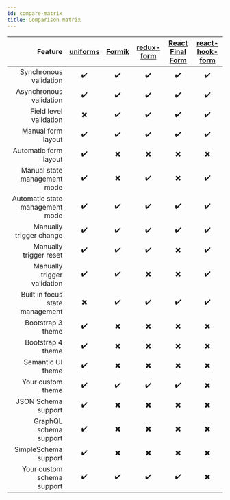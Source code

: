 ```yaml
---
id: compare-matrix
title: Comparison matrix
---
```


|                         Feature | [uniforms](https://github.com/vazco/uniforms) | [Formik](https://github.com/jaredpalmer/formik) | [redux-form](https://github.com/erikras/redux-form) | [React Final Form](https://github.com/final-form/react-final-form) | [react-hook-form](https://github.com/react-hook-form/react-hook-form) |
| ------------------------------: | :-------------------------------------------: | :---------------------------------------------: | :-------------------------------------------------: | :----------------------------------------------------------------: | :-------------------------------------------------------------------: |
|          Synchronous validation |              :heavy_check_mark:               |               :heavy_check_mark:                |                 :heavy_check_mark:                  |                         :heavy_check_mark:                         |                          :heavy_check_mark:                           |
|         Asynchronous validation |              :heavy_check_mark:               |               :heavy_check_mark:                |                 :heavy_check_mark:                  |                         :heavy_check_mark:                         |                          :heavy_check_mark:                           |
|          Field level validation |           :heavy_multiplication_x:            |               :heavy_check_mark:                |                 :heavy_check_mark:                  |                         :heavy_check_mark:                         |                          :heavy_check_mark:                           |
|              Manual form layout |              :heavy_check_mark:               |               :heavy_check_mark:                |                 :heavy_check_mark:                  |                         :heavy_check_mark:                         |                          :heavy_check_mark:                           |
|           Automatic form layout |              :heavy_check_mark:               |            :heavy_multiplication_x:             |              :heavy_multiplication_x:               |                      :heavy_multiplication_x:                      |                       :heavy_multiplication_x:                        |
|    Manual state management mode |              :heavy_check_mark:               |            :heavy_multiplication_x:             |                 :heavy_check_mark:                  |                      :heavy_multiplication_x:                      |                          :heavy_check_mark:                           |
| Automatic state management mode |              :heavy_check_mark:               |               :heavy_check_mark:                |                 :heavy_check_mark:                  |                         :heavy_check_mark:                         |                          :heavy_check_mark:                           |
|         Manually trigger change |              :heavy_check_mark:               |               :heavy_check_mark:                |                 :heavy_check_mark:                  |                         :heavy_check_mark:                         |                          :heavy_check_mark:                           |
|          Manually trigger reset |              :heavy_check_mark:               |               :heavy_check_mark:                |                 :heavy_check_mark:                  |                      :heavy_multiplication_x:                      |                          :heavy_check_mark:                           |
|     Manually trigger validation |              :heavy_check_mark:               |               :heavy_check_mark:                |              :heavy_multiplication_x:               |                      :heavy_multiplication_x:                      |                          :heavy_check_mark:                           |
| Built in focus state management |           :heavy_multiplication_x:            |               :heavy_check_mark:                |                 :heavy_check_mark:                  |                         :heavy_check_mark:                         |                          :heavy_check_mark:                           |
|               Bootstrap 3 theme |              :heavy_check_mark:               |            :heavy_multiplication_x:             |              :heavy_multiplication_x:               |                      :heavy_multiplication_x:                      |                       :heavy_multiplication_x:                        |
|               Bootstrap 4 theme |              :heavy_check_mark:               |            :heavy_multiplication_x:             |              :heavy_multiplication_x:               |                      :heavy_multiplication_x:                      |                       :heavy_multiplication_x:                        |
|               Semantic UI theme |              :heavy_check_mark:               |            :heavy_multiplication_x:             |              :heavy_multiplication_x:               |                      :heavy_multiplication_x:                      |                       :heavy_multiplication_x:                        |
|               Your custom theme |              :heavy_check_mark:               |               :heavy_check_mark:                |                 :heavy_check_mark:                  |                         :heavy_check_mark:                         |                       :heavy_multiplication_x:                        |
|             JSON Schema support |              :heavy_check_mark:               |            :heavy_multiplication_x:             |              :heavy_multiplication_x:               |                      :heavy_multiplication_x:                      |                       :heavy_multiplication_x:                        |
|          GraphQL schema support |              :heavy_check_mark:               |            :heavy_multiplication_x:             |              :heavy_multiplication_x:               |                      :heavy_multiplication_x:                      |                       :heavy_multiplication_x:                        |
|            SimpleSchema support |              :heavy_check_mark:               |            :heavy_multiplication_x:             |              :heavy_multiplication_x:               |                      :heavy_multiplication_x:                      |                       :heavy_multiplication_x:                        |
|      Your custom schema support |              :heavy_check_mark:               |               :heavy_check_mark:                |                 :heavy_check_mark:                  |                         :heavy_check_mark:                         |                       :heavy_multiplication_x:                        |
